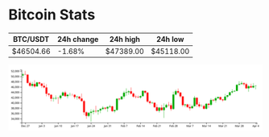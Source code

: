 # Bitcoin Stats

BTC/USDT|24h change|24h high|24h low|
|---|---|---|---|
|$46504.66|-1.68%|$47389.00|$45118.00|

<img src="./chart.svg">

